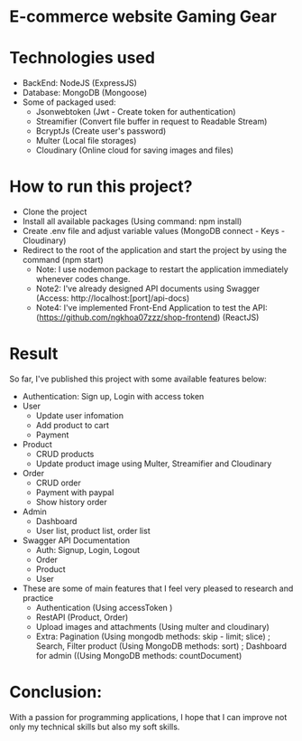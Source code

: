 # E-commerce website Gaming Gear


# Technologies used
- BackEnd: NodeJS (ExpressJS)
- Database: MongoDB (Mongoose)
- Some of packaged used:
    + Jsonwebtoken (Jwt - Create token for authentication)
    + Streamifier (Convert file buffer in request to Readable Stream)
    + BcryptJs (Create user's password)
    + Multer (Local file storages)
    + Cloudinary (Online cloud for saving images and files)

# How to run this project?
- Clone the project
- Install all available packages (Using command: npm install)
- Create .env file and adjust variable values (MongoDB connect - Keys - Cloudinary)
- Redirect to the root of the application and start the project by using the command (npm start)
    + Note: I use nodemon package to restart the application immediately whenever codes change.
    + Note2: I've already designed API documents using Swagger (Access: http://localhost:[port]/api-docs)
    + Note4: I've implemented Front-End Application to test the API: (https://github.com/ngkhoa07zzz/shop-frontend) (ReactJS)
# Result
So far, I've published this project with some available features below:
+ Authentication: Sign up, Login with access token
+ User
    - Update user infomation
    - Add product to cart
    - Payment
+ Product
    - CRUD products
    - Update product image using Multer, Streamifier and Cloudinary
+ Order
    - CRUD order
    - Payment with paypal
    - Show history order
+ Admin
    - Dashboard
    - User list, product list, order list
+ Swagger API Documentation
    - Auth: Signup, Login, Logout
    - Order
    - Product
    - User
+ These are some of main features that I feel very pleased to research and practice
    - Authentication (Using accessToken )
    - RestAPI (Product, Order)
    - Upload images and attachments (Using multer and cloudinary)
    - Extra: Pagination (Using mongodb methods: skip - limit; slice) ; Search, Filter product (Using MongoDB methods: sort) ; Dashboard for admin ((Using MongoDB methods: countDocument)
# Conclusion:
With a passion for programming applications, I hope that I can improve not only my technical skills but also my soft skills.

